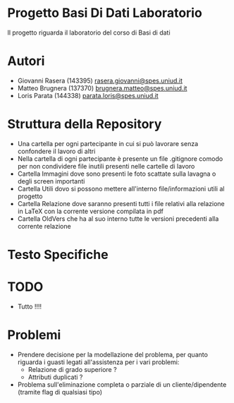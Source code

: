 # Progetto Basi Di Dati Laboratorio
Il progetto riguarda il laboratorio del corso di Basi di dati

# Autori
- Giovanni Rasera (143395) rasera.giovanni@spes.uniud.it
- Matteo Brugnera (137370) brugnera.matteo@spes.uniud.it
- Loris Parata (144338) parata.loris@spes.uniud.it

# Struttura della Repository
- Una cartella per ogni partecipante in cui si può lavorare senza confondere il lavoro di altri
- Nella cartella di ogni partecipante è presente un file .gitignore comodo per non condividere file inutili presenti nelle cartelle di lavoro 
- Cartella Immagini dove sono presenti le foto scattate sulla lavagna o degli screen importanti
- Cartella Utili dovo si possono mettere all'interno file/informazioni utili al progetto
- Cartella Relazione dove saranno presenti tutti i file relativi alla relazione in LaTeX con la corrente versione compilata in pdf
- Cartella OldVers che ha al suo interno tutte le versioni precedenti alla corrente relazione 

# Testo Specifiche
# TODO
- Tutto !!!!
# Problemi
- Prendere decisione per la modellazione del problema, per quanto riguarda i guasti legati all'assistenza per i vari problemi:
	- Relazione di grado superiore ?
	- Attributi duplicati ?
- Problema sull'eliminazione completa o parziale di un cliente/dipendente (tramite flag di qualsiasi tipo)